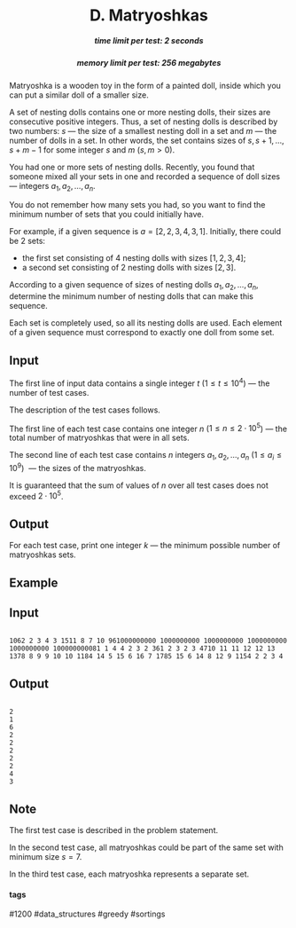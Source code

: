 <h1 style='text-align: center;'> D. Matryoshkas</h1>

<h5 style='text-align: center;'>time limit per test: 2 seconds</h5>
<h5 style='text-align: center;'>memory limit per test: 256 megabytes</h5>

Matryoshka is a wooden toy in the form of a painted doll, inside which you can put a similar doll of a smaller size.

A set of nesting dolls contains one or more nesting dolls, their sizes are consecutive positive integers. Thus, a set of nesting dolls is described by two numbers: $s$ — the size of a smallest nesting doll in a set and $m$ — the number of dolls in a set. In other words, the set contains sizes of $s, s + 1, \dots, s + m - 1$ for some integer $s$ and $m$ ($s,m > 0$).

You had one or more sets of nesting dolls. Recently, you found that someone mixed all your sets in one and recorded a sequence of doll sizes — integers $a_1, a_2, \dots, a_n$.

You do not remember how many sets you had, so you want to find the minimum number of sets that you could initially have.

For example, if a given sequence is $a=[2, 2, 3, 4, 3, 1]$. Initially, there could be $2$ sets: 

* the first set consisting of $4$ nesting dolls with sizes $[1, 2, 3, 4]$;
* a second set consisting of $2$ nesting dolls with sizes $[2, 3]$.

According to a given sequence of sizes of nesting dolls $a_1, a_2, \dots, a_n$, determine the minimum number of nesting dolls that can make this sequence.

Each set is completely used, so all its nesting dolls are used. Each element of a given sequence must correspond to exactly one doll from some set.

## Input

The first line of input data contains a single integer $t$ ($1 \le t \le 10^4$) — the number of test cases.

The description of the test cases follows.

The first line of each test case contains one integer $n$ ($1 \le n \le 2 \cdot 10^5$) — the total number of matryoshkas that were in all sets.

The second line of each test case contains $n$ integers $a_1, a_2, \dots, a_n$ ($1 \le a_i \le 10^9$)  — the sizes of the matryoshkas. 

It is guaranteed that the sum of values of $n$ over all test cases does not exceed $2\cdot10^5$.

## Output

For each test case, print one integer $k$ — the minimum possible number of matryoshkas sets.

## Example

## Input


```

1062 2 3 4 3 1511 8 7 10 961000000000 1000000000 1000000000 1000000000 1000000000 100000000081 1 4 4 2 3 2 361 2 3 2 3 4710 11 11 12 12 13 1378 8 9 9 10 10 1184 14 5 15 6 16 7 1785 15 6 14 8 12 9 1154 2 2 3 4
```
## Output


```

2
1
6
2
2
2
2
2
4
3

```
## Note

The first test case is described in the problem statement.

In the second test case, all matryoshkas could be part of the same set with minimum size $s=7$.

In the third test case, each matryoshka represents a separate set.



#### tags 

#1200 #data_structures #greedy #sortings 